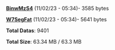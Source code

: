 [**BinwMzS4**](/data/BinwMzS4.txt) (11/02/23 - 05:34)- 3585 bytes

[**W7SegFat**](/data/W7SegFat.txt) (11/02/23 - 05:34)- 5641 bytes

**Total Datas**: 9401

**Total Size**: 63.34 MB / 63.3 MB